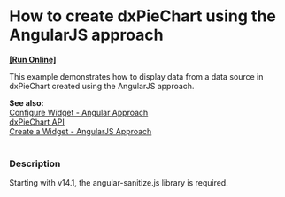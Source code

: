 # How to create dxPieChart using the AngularJS approach
<!-- run online -->
**[[Run Online]](https://codecentral.devexpress.com/e5082)**
<!-- run online end -->


<p>This example demonstrates how to display data from a data source in dxPieChart created using the AngularJS approach.</p>
<p><strong>See also:</strong><br /><a href="http://js.devexpress.com/Documentation/Tutorial/UI_Widgets/Configure_Widget_-_Angular_Approach?version=14_1#Modify_Option_Value_at_Runtime">Configure Widget - Angular Approach</a> <br /> <a href="http://chartjs.devexpress.com/Documentation/ApiReference/dxPieChart"><u>dxPieChart API</u></a><u><br /> </u><a href="http://js.devexpress.com/Documentation/Howto/UI_Widgets/AngularJS_Approach?version=14_1"><u>Create a Widget - AngularJS Approach<br /><br /></u></a></p>


<h3>Description</h3>

Starting with v14.1, the&nbsp;angular-sanitize.js library is required.

<br/>


